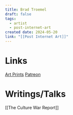 ```yaml
---
title: Brad Troemel
draft: false
tags:
  - artist
  - post-internet-art
created date: 2024-05-20
link: "[[Post Internet Art]]"
---
```

# Links
[Art Prints](https://bradtroemel.com)
[Patreon](https://bradtroemel.com)
# Writings/Talks
[[The Culture War Report]]
